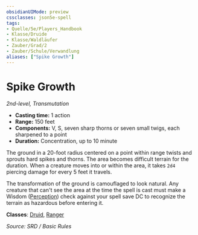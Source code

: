 ```yaml
---
obsidianUIMode: preview
cssclasses: json5e-spell
tags:
- Quelle/5e/Players_Handbook
- Klasse/Druide
- Klasse/Waldläufer
- Zauber/Grad/2
- Zauber/Schule/Verwandlung
aliases: ["Spike Growth"]
---
```

# Spike Growth
*2nd-level, Transmutation*  

- **Casting time:** 1 action
- **Range:** 150 feet
- **Components:** V, S, seven sharp thorns or seven small twigs, each sharpened to a point
- **Duration:** Concentration, up to 10 minute

The ground in a 20-foot radius centered on a point within range twists and sprouts hard spikes and thorns. The area becomes difficult terrain for the duration. When a creature moves into or within the area, it takes `2d4` piercing damage for every 5 feet it travels.

The transformation of the ground is camouflaged to look natural. Any creature that can't see the area at the time the spell is cast must make a Wisdom ([Perception](rules/skills.md#Perception)) check against your spell save DC to recognize the terrain as hazardous before entering it.

**Classes**: [Druid](Dungeons%20&%20Dragons/Wikipedia%20der%20Vergessenen%20Reiche/Kompendium%20der%20Vergessenen%20Reiche/Klassen/druid.md), [Ranger](../Charakteroptionen/Klassen/Waldläufer.md)

*Source: SRD / Basic Rules*